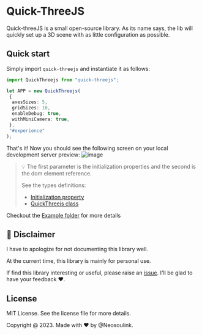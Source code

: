 # Quick-ThreeJS

Quick-threeJS is a small open-source library.
As its name says, the lib will quickly set up a 3D scene with as little configuration as possible.

## Quick start

Simply import `quick-threejs` and instantiate it as follows:

```typescript
import QuickThreejs from "quick-threejs";

let APP = new QuickThreejs(
 {
  axesSizes: 5,
  gridSizes: 10,
  enableDebug: true,
  withMiniCamera: true,
 },
 "#experience"
);
```

That's it! Now you should see the following screen on your local development server preview:
![image](https://github.com/Neosoulink/quick-threejs/assets/44310540/51f71f5e-404c-437f-bfee-1169aeadbf64)

> 💡 The first parameter is the initialization properties and the second is the dom element reference.
>
> See the types definitions:
>
> - [Initialization property](./src/index.ts?plain=1#L14)
> - [QuickThreejs class](./src/index.ts?plain=1#L97)

Checkout the [Example folder](./example/) for more details

## 🚧 Disclaimer

I have to apologize for not documenting this library well.

At the current time, this library is mainly for personal use.

If find this library interesting or useful, please raise an [issue](https://github.com/Neosoulink/quick-threejs/issues).
I'll be glad to have your feedback ❤.

## License

MIT License. See the license file for more details.

Copyright @ 2023. Made with ❤ by @Neosoulink.
